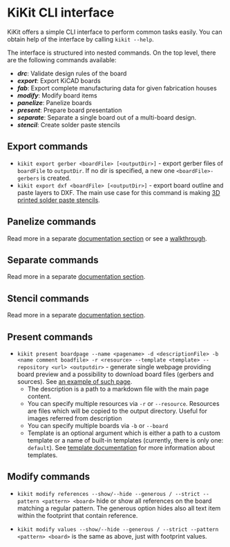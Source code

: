 # KiKit CLI interface

KiKit offers a simple CLI interface to perform common tasks easily. You can
obtain help of the interface by calling `kikit --help`.

The interface is structured into nested commands. On the top level, there are
the following commands available:

- ***drc***: Validate design rules of the board
- ***export***: Export KiCAD boards
- ***fab***: Export complete manufacturing data for given fabrication houses
- ***modify***: Modify board items
- ***panelize***: Panelize boards
- ***present***: Prepare board presentation
- ***separate***: Separate a single board out of a multi-board design.
- ***stencil***: Create solder paste stencils


## Export commands

- `kikit export gerber <boardFile> [<outputDir>]` - export gerber files of
  `boardFile` to `outputDir`. If no dir is specified, a new one
  `<boardFile>-gerbers` is created.
- `kikit export dxf <boardFile> [<outputDir>]` - export board outline and paste
  layers to DXF. The main use case for this command is making [3D printed solder
  paste
  stencils](https://blog.honzamrazek.cz/2020/01/printing-solder-paste-stencils-on-an-sla-printer/).

## Panelize commands

Read more in a separate [documentation section](panelization/cli.md) or see a
[walkthrough](panelization/examples.md).

## Separate commands

Read more in a separate [documentation section](multiboard.md).

## Stencil commands

Read more in a separate [documentation section](stencil.md).

## Present commands

- `kikit present boardpage --name <pagename> -d <descriptionFile> -b <name
  comment boadfile> -r <resource> --template <template> --repository <url>
  <outputdir>` - generate single webpage providing board preview and a
  possibility to download board files (gerbers and sources). See [an example of
  such page](https://roboticsbrno.github.io/RB0002-BatteryPack).
    - The description is a path to a markdown file with the main page content.
    - You can specify multiple resources via `-r` or `--resource`. Resources are
      files which will be copied to the output directory. Useful for images
      referred from description
    - You can specify multiple boards via `-b` or `--board`
    - Template is an optional argument which is either a path to a custom template
      or a name of built-in templates (currently, there is only one: `default`).
      See [template documentation](present.md) for more information about
      templates.

## Modify commands

- `kikit modify references --show/--hide --generous / --strict --pattern
  <pattern> <board>` hide or show all references on the board matching a regular
  pattern. The generous option hides also all text item within the footprint
  that contain reference.

- `kikit modify values --show/--hide --generous / --strict --pattern
  <pattern> <board>` is the same as above, just with footprint values.
